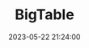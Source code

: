 ---
title: BigTable
permalink: /pages/distributed/bigdata-paper-intro/BigTable/
categories: 
  - 开发
  - 大数据与分布式系统
  - 专栏-大数据经典论文导读
tags: 
  - null
date: 2023-05-22 21:24:00
---